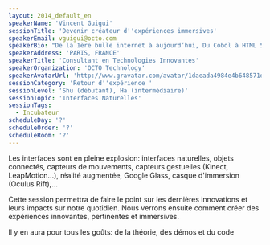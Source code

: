 ```yaml
---
layout: 2014_default_en
speakerName: 'Vincent Guigui'
sessionTitle: 'Devenir créateur d''expériences immersives'
speakerEmail: vguigui@octo.com
speakerBio: "De la 1ère bulle internet à aujourd’hui, Du Cobol à HTML 5, De la ligne de commande aux Interfaces Naturelles, j’ai vu passé presque tous les types d’interfaces homme-machine. Je me concentre actuellement sur les interfaces immersives telles que Kinect, LeapMotion, Oculus Rift\n\nJe suis Expert en Technologies Innovantes et Interfaces Naturelles à OCTO Technology et Fondateur de la communauté des développeurs Kinect de France (http://kinectgeniusbar.com) Microsoft m’a gratifié du titre MVP (Most Valuable Professional) sur Kinect for Windows"
speakerAddress: 'PARIS, FRANCE'
speakerTitle: 'Consultant en Technologies Innovantes'
speakerOrganization: 'OCTO Technology'
speakerAvatarUrl: 'http://www.gravatar.com/avatar/1daeada4984e4b648571dbb1e9429a91?size=200'
sessionCategory: 'Retour d''expérience '
sessionLevel: 'Shu (débutant), Ha (intermédiaire)'
sessionTopic: 'Interfaces Naturelles'
sessionTags:
  - Incubateur
scheduleDay: '?'
scheduleOrder: '?'
scheduleRoom: '?'
---
```


Les interfaces sont en pleine explosion: interfaces naturelles, objets connectés, capteurs de mouvements, capteurs gestuelles (Kinect, LeapMotion...), réalité augmentée, Google Glass, casque d'immersion (Oculus Rift),...

Cette session permettra de faire le point sur les dernières innovations et leurs impacts sur notre quotidien.
Nous verrons ensuite comment créer des expériences innovantes, pertinentes et immersives.

Il y en aura pour tous les goûts: de la théorie, des démos et du code
